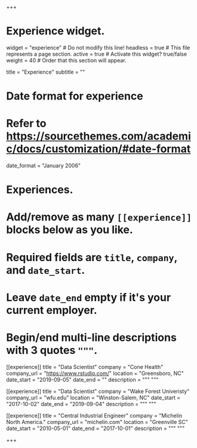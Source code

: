 +++
# Experience widget.
widget = "experience"  # Do not modify this line!
headless = true  # This file represents a page section.
active = true # Activate this widget? true/false
weight = 40  # Order that this section will appear.

title = "Experience"
subtitle = ""

# Date format for experience
#   Refer to https://sourcethemes.com/academic/docs/customization/#date-format
date_format = "January 2006"

# Experiences.
#   Add/remove as many `[[experience]]` blocks below as you like.
#   Required fields are `title`, `company`, and `date_start`.
#   Leave `date_end` empty if it's your current employer.
#   Begin/end multi-line descriptions with 3 quotes `"""`.

[[experience]]
  title = "Data Scientist"
  company = "Cone Health"
  company_url = "https://www.rstudio.com/"
  location = "Greensboro, NC"
  date_start = "2019-09-05"
  date_end = ""
  description = """ """

[[experience]]
  title = "Data Scientist"
  company = "Wake Forest Univeristy"
  company_url = "wfu.edu"
  location = "Winston-Salem, NC"
  date_start = "2017-10-02"
  date_end = "2019-09-04"
  description = """ """
  
[[experience]]
  title = "Central Industrial Engineer"
  company = "Michelin North America."
  company_url = "michelin.com"
  location = "Greenville SC"
  date_start = "2010-05-01"
  date_end = "2017-10-01"
  description = """ """

+++

